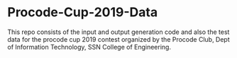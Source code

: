 # Procode-Cup-2019-Data
This repo consists of the input and output generation code and also the test data for the procode cup 2019 contest organized by the Procode Club, Dept of Information Technology, SSN College of Engineering.  
